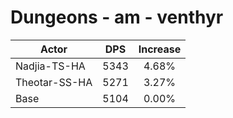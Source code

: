 # Dungeons - am - venthyr
| Actor | DPS | Increase |
|---|:---:|:---:|
|Nadjia-TS-HA|5343|4.68%|
|Theotar-SS-HA|5271|3.27%|
|Base|5104|0.00%|
